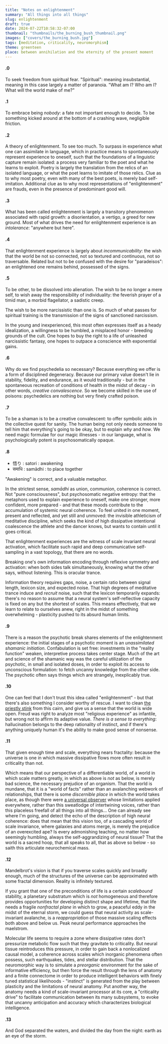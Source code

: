 ```yaml
---
title: "Notes on enlightenment"
summary: "All things into all things"
slug: enlightenment
draft: true
date: 2024-07-22T10:58:32-07:00
thumbnail: "thumbnails/the_burning_bush_thumbnail.png"
images: ["covers/the_burning_bush.jpg"]
tags: [meditation, criticality, neuromorphism]
theme: greenteen
place: between annihilation and the eternity of the present moment
---
```


#### .0

To seek freedom from spiritual fear. "Spiritual": meaning insubstantial, meaning in this case largely a matter of paranoia. "What am I? Who am I? What will the world make of me?"

#### .1

To embrace being *nobody*: a fate not important enough to decide. To be something kicked around at the bottom of a crashing wave, negligible friction.

#### .2

A theory of enlightenment. To see too much. To surpass in experience what one can assimilate in language, which in practice means to spontaneously represent experience to oneself, such that the foundations of a linguistic capture remain isolated: a process very familiar to the poet and what he learns to exploit. Poetry is largely the translation from the relics of an isolated language, or what the poet learns to imitate of those relics. Clue as to why most poetry, even with many of the best poets, is merely bad self-imitation. Additional clue as to why most representations of "enlightenment" are frauds, even in the presence of predominant good will.

#### .3

What has been called enlightenment is largely a transitory phenomenon associated with rapid growth: a disorientation, a vertigo, a greed for new ground. Most of what drives the need for enlightenment experience is an *intolerance*: "anywhere but here".

#### .4

That enlightenment experience is largely about *incommunicability*: the wish that the world be not so connected, not so textured and continuous, not so traversable. Related but not to be confused with the desire for "paradeisos": an enlightened one remains behind, possessed of the signs.

#### .5

To be other, to be dissolved into alienation. The wish to be no longer a mere self, to wish away the responsibility of individuality: the feverish prayer of a timid man, a morbid flagellator, a sadistic creep.

The wish to be more narcissistic than one is. So much of what passes for spiritual training is the transmission of the signs of sanctioned narcissism.

In the young and inexperienced, this most often expresses itself as a heady idealization, a willingness to be humbled, a misplaced honor - breeding grounds of the cult. One hopes to buy the right to a life of unleashed narcissistic fantasy, one hopes to outpace a conscience with exponential gains.

#### .6

Why do we find psychedelia so necessary? Because everything we offer is a form of disciplined degeneracy. Because our primary value doesn't lie in stability, fidelity, and endurance, as it would traditionally - but in the spontaneous recreation of conditions of health in the midst of decay - in other words, *creative convalescence*. So we become skilled in the use of poisons: psychedelics are nothing but very finely crafted poison.

#### .7

To be a shaman is to be a creative convalescent: to offer symbolic aids in the collective quest for sanity. The human being not only needs someone to tell him that everything's going to be okay, but to explain *why* and *how*. We need magic formulae for our magic illnesses - in our language, what is psychologically potent is psychosomatically opaque.

#### .8

* 悟り : satori : awakening
* समाधि : samādhi : to place together

"Awakening" is correct, and a valuable metaphor.

In the strictest sense, *samādhi* as union, communion, coherence is correct. Not "pure consciousness", but psychosomatic negative entropy: that the metaphors used to explain experience to oneself, make one stronger, more confident, more prepared - and that these moods contribute to the accumulation of systemic neural coherence. To feel united in one moment, present and reflected, and yet still and unmoved: the invisible athleticism of meditative discipline, which seeks the kind of high dissipative intentional coalescence the athlete and the dancer knows, but wants to contain until it goes critical.

That enlightenment experiences are the witness of scale invariant neural activation, which facilitate such rapid and deep communicative self-sampling in a vast topology, that there are no words.

Breaking one's own information encoding through reflexive symmetry and activation: when both sides talk simultaneously, knowing what the other says, without listening. This is oracular trance.

Information theory requires gaps, noise, a certain ratio between signal length, lexicon size, and expected noise. That high degrees of meditative trance induce and *recruit* noise, such that the lexicon temporarily expands: there's no reason to assume that a neural system's self-reflective capacity is fixed on any but the shortest of scales. This means effectively, that we learn to relate to ourselves anew, right in the midst of something overwhelming - plasticity pushed to its absurd human limits.

#### .9

There is a reason the psychotic break shares elements of the enlightenment experience: the initial stages of a psychotic moment is an *unassimilated shamanic initiation*. Confabulation is set free: investments in the "reality function" weaken, interpretive process takes center stage. Much of the art and science of the shamanic way was the careful utilization of the psychotic, in small and isolated doses, in order to exploit its access to unconscious formulation: to fetch uncanny knowledge from the other side. The psychotic often says things which are strangely, inexplicably true.

#### .10

One can feel that I don't trust this idea called "enlightenment" - but that there's also something I consider worthy of rescue. I want to clean [the priestly stink][rescue] from this cairn, and give us a sense that the world is wide open. Freud was right to analyze most "religious experience" as infantile, but wrong not to affirm its adaptive value. *There is a sense to everything*: hallucination belongs to the deep rationality of instinct, and if there's anything uniquely human it's the ability to make good sense of nonsense.

#### .11

That given enough time and scale, everything nears fractality: because the universe is one in which massive dissipative flows more often result in criticality than not.

Which means that our perspective of a differentiable world, of a world in which scale matters greatly, in which as above is *not* as below, is merely bad science, the necessary prejudice of an organism. That the world is mundane, that it is a "world of facts" rather than an avalanching webwork of relationships, that there is some *discernible place* in which the world takes place, as though there were [a universal observer][experience] whose limitations applied everywhere, rather than this sweatlodge of intertwining voices, rather than this placeless freefall of all things into all things... One can already see where I'm going, and detect the echo of the description of high neural coherence: does that mean that this vision too, of a cascading world of scale invariance, where galaxies and atoms merge, is merely the prejudice of an overexcited ape? Is every admonishing teaching, no matter how seemingly humbling, always the self-aggrandizing of neural tissue? That the world is a sacred hoop, that all speaks to all, that as above so below - so saith this articulate neurochemical mass.

#### .12

Mandelbrot's vision is that if you traverse scales quickly and broadly enough, much of the structures of the universe can be approximated with some fractal dimension. Reality is infinitely textured.

If you grant that one of the preconditions of life is a certain *scalebound* stability, a planetary substratum which is *not* homogeneous and therefore provides opportunities for developing distinct shape and lifetime, that life needs a fragile *nonfractal plane* in which to grow, a peaceful eddy in the midst of the eternal storm, we could guess that neural activity as scale-invariant avalanche, is a *reappropriation* of those massive scaling effects both above and below us. Peak neural performance approaches the maelstrom.

Molecular life seems to require a zone where dissipative rates don't pressurize metabolic flow such that they gravitate to criticality. But neural tissue reintroduces this pressure, in order to gain back a nonlocalized causal model, a coherence across scales which inorganic phenomena often possess, such earthquakes, tides, and stellar distribution. That the neuromorphic way is to simulate a *preorganic* environment for the sake of informative efficiency, but then force the result through the lens of anatomy and a finite connectome in order to produce intelligent behaviors with finely tuned statistical likelihoods - "instinct" is generated from the play between plasticity and the limitations of neural anatomy. Put another way, the anatomy needs a kind of scale-invariant processor at its core, a "criticality drive" to facilitate communication between its many subsystems, to evoke that uncanny anticipation and accuracy which characterizes biological intelligence.

#### .13

And God separated the waters, and divided the day from the night: earth as an eye of the storm.


[rescue]: /posts/hostage-rescue#5
[experience]: /posts/experience
